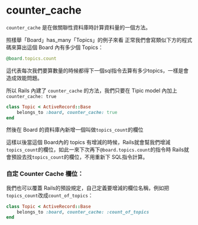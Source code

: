 # counter_cache

`counter_cache` 是在做關聯性資料庫時計算資料量的一個方法。


照樣舉「Board」has_many「Topics」的例子來看
正常我們會寫類似下方的程式碼來算出這個 Board 內有多少個 Topics：

```ruby
@board.topics.count
```

這代表每次我們要算數量的時候都得下一個sql指令去算有多少topics，一樣是會造成效能問題。

所以 Rails 內建了 `counter_cache` 的方法，我們只要在 Tipic model 內加上`counter_cache: true`

```ruby
class Topic < ActiveRecord::Base
	belongs_to :board, counter_cache: true
end
```

然後在 Board 的資料庫內新增一個叫做`topics_count`的欄位

這樣以後當這個 Board內的 topics 有增減的時候，Rails就會幫我們增減`topics_count`的欄位，如此一來下次再下`@board.topics.count`的指令時 Rails就會預設去找`topics_count`的欄位，不用重新下 SQL指令計算。

### 自定 Counter Cache 欄位：

我們也可以覆蓋 Rails的預設規定，自己定義要增減的欄位名稱，例如把`topics_count`改成`count_of_topics`：
```ruby
class Topic < ActiveRecord::Base
	belongs_to :board, counter_cache: :count_of_topics
end
```


